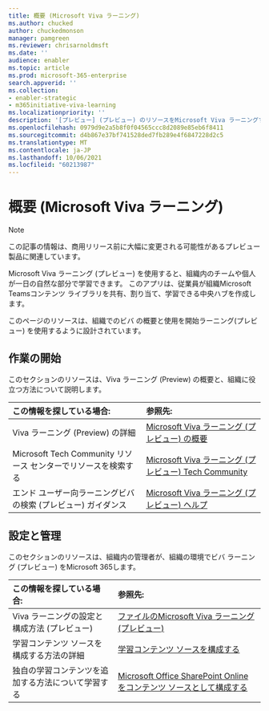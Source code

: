 ```yaml
---
title: 概要 (Microsoft Viva ラーニング)
ms.author: chucked
author: chuckedmonson
manager: pamgreen
ms.reviewer: chrisarnoldmsft
ms.date: ''
audience: enabler
ms.topic: article
ms.prod: microsoft-365-enterprise
search.appverid: ''
ms.collection:
- enabler-strategic
- m365initiative-viva-learning
ms.localizationpriority: ''
description: '[プレビュー] (プレビュー) のリソースをMicrosoft Viva ラーニングする方法について学習します。'
ms.openlocfilehash: 0979d9e2a5b8f0f04565ccc8d2089e85eb6f8411
ms.sourcegitcommit: d4b867e37bf741528ded7fb289e4f6847228d2c5
ms.translationtype: MT
ms.contentlocale: ja-JP
ms.lasthandoff: 10/06/2021
ms.locfileid: "60213987"
---
```

# <a name="introduction-to-microsoft-viva-learning-preview"></a>概要 (Microsoft Viva ラーニング)

> [!NOTE]
> この記事の情報は、商用リリース前に大幅に変更される可能性があるプレビュー製品に関連しています。 

Microsoft Viva ラーニング (プレビュー) を使用すると、組織内のチームや個人が一日の自然な部分で学習できます。 このアプリは、従業員が組織Microsoft Teamsコンテンツ ライブラリを共有、割り当て、学習できる中央ハブを作成します。

このページのリソースは、組織でのビバ の概要と使用を開始ラーニング(プレビュー) を使用するように設計されています。

## <a name="get-started"></a>作業の開始

このセクションのリソースは、Viva ラーニング (Preview) の概要と、組織に役立つ方法について説明します。

| この情報を探している場合: | 参照先: |
|:-----|:-----|
|Viva ラーニング (Preview) の詳細|[Microsoft Viva ラーニング (プレビュー) の概要](overview-viva-learning.md)|
|Microsoft Tech Community リソース センターでリソースを検索する|[Microsoft Viva ラーニング (プレビュー) Tech Community](https://resources.techcommunity.microsoft.com/viva-learning/)|
|エンド ユーザー向ラーニングビバ の検索 (プレビュー) ガイダンス|[Microsoft Viva ラーニング (プレビュー) ヘルプ](https://support.microsoft.com/office/learning-preview-app-01bfed12-c327-41e0-a68f-7fa527dcc98a)|

## <a name="set-up-and-administration"></a>設定と管理

このセクションのリソースは、組織内の管理者が、組織の環境でビバ ラーニング (プレビュー) をMicrosoft 365します。

| この情報を探している場合: | 参照先: |
|:-----|:-----|
|Viva ラーニングの設定と構成方法 (プレビュー)|[ファイルのMicrosoft Viva ラーニング (プレビュー)](set-up-teams-admin-center.md)|
|学習コンテンツ ソースを構成する方法の詳細|[学習コンテンツ ソースを構成する](content-sources-365-admin-center.md)|
|独自の学習コンテンツを追加する方法について学習する|[Microsoft Office SharePoint Online をコンテンツ ソースとして構成する](configure-sharepoint-content-source.md)|





